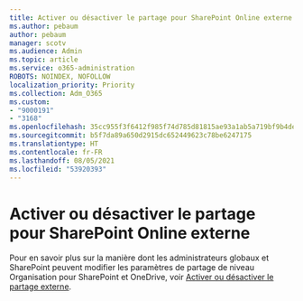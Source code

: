 ```yaml
---
title: Activer ou désactiver le partage pour SharePoint Online externe
ms.author: pebaum
author: pebaum
manager: scotv
ms.audience: Admin
ms.topic: article
ms.service: o365-administration
ROBOTS: NOINDEX, NOFOLLOW
localization_priority: Priority
ms.collection: Adm_O365
ms.custom:
- "9000191"
- "3168"
ms.openlocfilehash: 35cc955f3f6412f985f74d785d81815ae93a1ab5a719bf9b4de9154c024a2979
ms.sourcegitcommit: b5f7da89a650d2915dc652449623c78be6247175
ms.translationtype: HT
ms.contentlocale: fr-FR
ms.lasthandoff: 08/05/2021
ms.locfileid: "53920393"
---
```

# <a name="turn-external-sharing-on-or-off-for-sharepoint-online"></a>Activer ou désactiver le partage pour SharePoint Online externe

Pour en savoir plus sur la manière dont les administrateurs globaux et SharePoint peuvent modifier les paramètres de partage de niveau Organisation pour SharePoint et OneDrive, voir [Activer ou désactiver le partage externe](https://docs.microsoft.com/sharepoint/turn-external-sharing-on-or-off).
